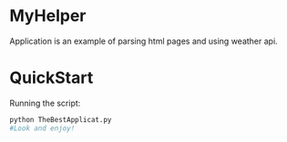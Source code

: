 # MyHelper

Application is an example of parsing html pages and using weather api.

# QuickStart

Running the script:
```bash
python TheBestApplicat.py
#Look and enjoy!
```

